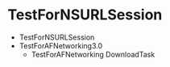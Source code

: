 # TestForNSURLSession
- TestForNSURLSession
- TestForAFNetworking3.0
  + TestForAFNetworking DownloadTask

